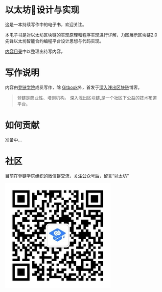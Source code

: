 # 以太坊设计与实现

这是一本持续写作中的电子书，欢迎关注。

本电子书是对以太坊区块链的实现原理和程序实现进行详解，力图展示区块链2.0先锋以太坊智能合约编程平台设计思想与代码实现。

[内容目录](SUMMARY.md)中以整理出待写内容。

# 写作说明

内容由[登链学院](https://upchain.ke.qq.com/?tuin=bd898bbf)成员写作，除 [Gitbook](https://ethereum.devdapp.cn/)外，首发于[深入浅出区块链](https://learnblockchain.cn/)博客。

> 登链是商业性、培训机构。
> 深入浅出区块链,是一个社区下公益的技术布道平台。

# 如何贡献

准备中...

# 社区

目前在登链学院组织的微信群交流，关注公众号后，留言“以太坊”

![](images/01.jpeg)
